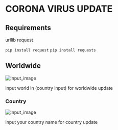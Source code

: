 # CORONA VIRUS UPDATE

## Requirements
urllib request

`pip install request`
`pip install requests`

## Worldwide
![input_image](Coronavirus_update/worldwide.png)

input world in (country input) for worldwide update


### Country
![input_image](Coronavirus_update/country.png)

input your country name for country update
